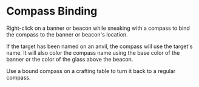 # Compass Binding

Right-click on a banner or beacon while sneaking with a compass to bind the compass to the banner or beacon's location.

If the target has been named on an anvil, the compass will use the target's name.  It will also color the compass name using the base color of the banner or the color of the glass above the beacon.

Use a bound compass on a crafting table to turn it back to a regular compass.